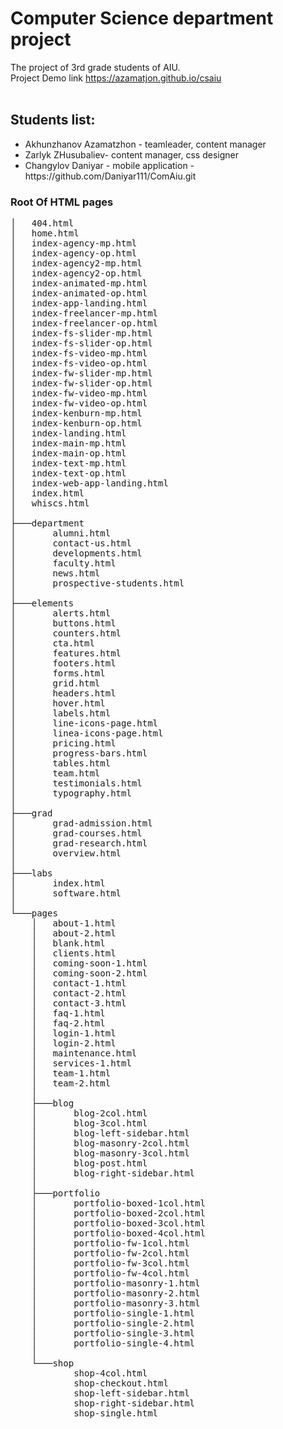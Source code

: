 # Computer Science department project
The project of 3rd grade students of AIU.<br>
Project Demo link https://azamatjon.github.io/csaiu
<br><br>
<h2>Students list:</h2> 
<ul>
    <li>Akhunzhanov Azamatzhon - teamleader, content manager</li> 
    <li>Zarlyk ZHusubaliev- content manager, css designer</li> 
    <li>Changylov Daniyar - mobile application - https://github.com/Daniyar111/ComAiu.git</li> 
</ul>



<h3>Root Of HTML pages</h3>
<pre>
│   404.html
│   home.html
│   index-agency-mp.html
│   index-agency-op.html
│   index-agency2-mp.html
│   index-agency2-op.html
│   index-animated-mp.html
│   index-animated-op.html
│   index-app-landing.html
│   index-freelancer-mp.html
│   index-freelancer-op.html
│   index-fs-slider-mp.html
│   index-fs-slider-op.html
│   index-fs-video-mp.html
│   index-fs-video-op.html
│   index-fw-slider-mp.html
│   index-fw-slider-op.html
│   index-fw-video-mp.html
│   index-fw-video-op.html
│   index-kenburn-mp.html
│   index-kenburn-op.html
│   index-landing.html
│   index-main-mp.html
│   index-main-op.html
│   index-text-mp.html
│   index-text-op.html
│   index-web-app-landing.html
│   index.html
│   whiscs.html
│
├───department
│       alumni.html
│       contact-us.html
│       developments.html
│       faculty.html
│       news.html
│       prospective-students.html
│
├───elements
│       alerts.html
│       buttons.html
│       counters.html
│       cta.html
│       features.html
│       footers.html
│       forms.html
│       grid.html
│       headers.html
│       hover.html
│       labels.html
│       line-icons-page.html
│       linea-icons-page.html
│       pricing.html
│       progress-bars.html
│       tables.html
│       team.html
│       testimonials.html
│       typography.html
│
├───grad
│       grad-admission.html
│       grad-courses.html
│       grad-research.html
│       overview.html
│
├───labs
│       index.html
│       software.html
│
└───pages
    │   about-1.html
    │   about-2.html
    │   blank.html
    │   clients.html
    │   coming-soon-1.html
    │   coming-soon-2.html
    │   contact-1.html
    │   contact-2.html
    │   contact-3.html
    │   faq-1.html
    │   faq-2.html
    │   login-1.html
    │   login-2.html
    │   maintenance.html
    │   services-1.html
    │   team-1.html
    │   team-2.html
    │
    ├───blog
    │       blog-2col.html
    │       blog-3col.html
    │       blog-left-sidebar.html
    │       blog-masonry-2col.html
    │       blog-masonry-3col.html
    │       blog-post.html
    │       blog-right-sidebar.html
    │
    ├───portfolio
    │       portfolio-boxed-1col.html
    │       portfolio-boxed-2col.html
    │       portfolio-boxed-3col.html
    │       portfolio-boxed-4col.html
    │       portfolio-fw-1col.html
    │       portfolio-fw-2col.html
    │       portfolio-fw-3col.html
    │       portfolio-fw-4col.html
    │       portfolio-masonry-1.html
    │       portfolio-masonry-2.html
    │       portfolio-masonry-3.html
    │       portfolio-single-1.html
    │       portfolio-single-2.html
    │       portfolio-single-3.html
    │       portfolio-single-4.html
    │
    └───shop
            shop-4col.html
            shop-checkout.html
            shop-left-sidebar.html
            shop-right-sidebar.html
            shop-single.html
</pre>
